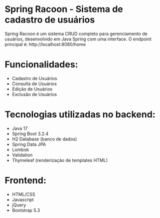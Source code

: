 # Spring Racoon - Sistema de cadastro de usuários

Spring Racoon é um sistema CRUD completo para gerenciamento de usuários, desenvolvido em Java Spring com uma interface. O endpoint principal é: http://localhost:8080/home

# Funcionalidades:
- Cadastro de Usuários
- Consulta de Usuários
- Edição de Usuários
- Exclusão de Usuários

# Tecnologias utilizadas no backend:
- Java 17
- Spring Boot 3.2.4
- H2 Database (banco de dados)
- Spring Data JPA
- Lombok
- Validation
- Thymeleaf (renderização de templates HTML)

# Frontend:
- HTML/CSS
- Javascript
- jQuery
- Bootstrap 5.3
